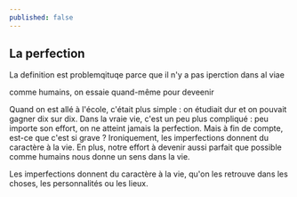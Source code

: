 ```yaml
---
published: false
---
```

## La perfection 

La definition est problemqituqe parce que il n'y a pas iperction dans al viae

comme humains, on essaie quand-même pour deveenir 


Quand on est allé à l'école, c'était plus simple : on étudiait dur et on pouvait gagner dix sur dix. Dans la vraie vie, c'est un peu plus compliqué : peu importe son effort, on ne atteint jamais la perfection. Mais à fin de compte, est-ce que c'est si grave ? Ironiquement, les imperfections donnent du caractère à la vie. En plus, notre effort à devenir aussi parfait que possible comme humains nous donne un sens dans la vie.

Les imperfections donnent du caractère à la vie, qu'on les retrouve dans les choses, les personnalités ou les lieux.
